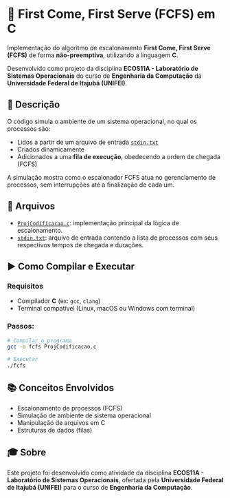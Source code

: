 # 🧮 First Come, First Serve (FCFS) em C

Implementação do algoritmo de escalonamento **First Come, First Serve (FCFS)** de forma **não-preemptiva**, utilizando a linguagem **C**.

Desenvolvido como projeto da disciplina **ECOS11A - Laboratório de Sistemas Operacionais** do curso de **Engenharia da Computação** da **Universidade Federal de Itajubá (UNIFEI)**.

## 🧾 Descrição

O código simula o ambiente de um sistema operacional, no qual os processos são:

* Lidos a partir de um arquivo de entrada [`stdin.txt`](./stdin.txt)
* Criados dinamicamente
* Adicionados a uma **fila de execução**, obedecendo a ordem de chegada (FCFS)

A simulação mostra como o escalonador FCFS atua no gerenciamento de processos, sem interrupções até a finalização de cada um.

## 📂 Arquivos

* [`ProjCodificacao.c`](./ProjCodificacao.c): implementação principal da lógica de escalonamento.
* [`stdin.txt`](./stdin.txt): arquivo de entrada contendo a lista de processos com seus respectivos tempos de chegada e durações.

## ▶️ Como Compilar e Executar

### Requisitos

* Compilador **C** (ex: `gcc`, `clang`)
* Terminal compatível (Linux, macOS ou Windows com terminal)

### Passos:

```bash
# Compilar o programa
gcc -o fcfs ProjCodificacao.c

# Executar
./fcfs
```

## 📚 Conceitos Envolvidos

* Escalonamento de processos (FCFS)
* Simulação de ambiente de sistema operacional
* Manipulação de arquivos em C
* Estruturas de dados (filas)

## 🎓 Sobre

Este projeto foi desenvolvido como atividade da disciplina **ECOS11A - Laboratório de Sistemas Operacionais**, ofertada pela **Universidade Federal de Itajubá (UNIFEI)** para o curso de **Engenharia da Computação**.


